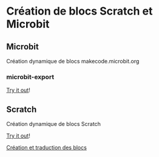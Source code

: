 # Création de blocs Scratch et Microbit

## Microbit
Création dynamique de blocs makecode.microbit.org

### microbit-export
[Try it out](https://webismagic.github.io/blocs/microbit/render/)!

## Scratch
Création dynamique de blocs Scratch

[Try it out](https://webismagic.github.io/blocs/scratch/)!

[Création et traduction des blocs](http://scratchblocks.github.io)


